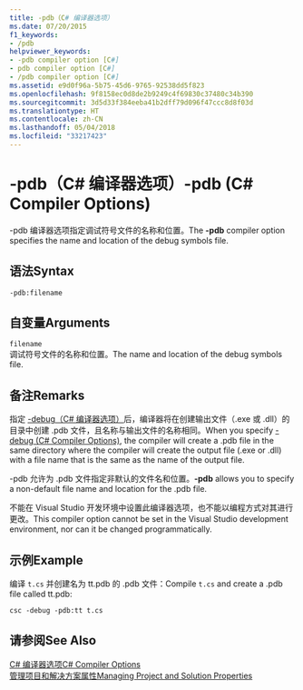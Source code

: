 ```yaml
---
title: -pdb（C# 编译器选项）
ms.date: 07/20/2015
f1_keywords:
- /pdb
helpviewer_keywords:
- -pdb compiler option [C#]
- pdb compiler option [C#]
- /pdb compiler option [C#]
ms.assetid: e9d0f96a-5b75-45d6-9765-92538dd5f823
ms.openlocfilehash: 9f8158ec0d8de2b9249c4f69830c37480c34b390
ms.sourcegitcommit: 3d5d33f384eeba41b2dff79d096f47ccc8d8f03d
ms.translationtype: HT
ms.contentlocale: zh-CN
ms.lasthandoff: 05/04/2018
ms.locfileid: "33217423"
---
```

# <a name="-pdb-c-compiler-options"></a><span data-ttu-id="113da-102">-pdb（C# 编译器选项）</span><span class="sxs-lookup"><span data-stu-id="113da-102">-pdb (C# Compiler Options)</span></span>
<span data-ttu-id="113da-103">-pdb 编译器选项指定调试符号文件的名称和位置。</span><span class="sxs-lookup"><span data-stu-id="113da-103">The **-pdb** compiler option specifies the name and location of the debug symbols file.</span></span>  
  
## <a name="syntax"></a><span data-ttu-id="113da-104">语法</span><span class="sxs-lookup"><span data-stu-id="113da-104">Syntax</span></span>  
  
```console  
-pdb:filename  
```  
  
## <a name="arguments"></a><span data-ttu-id="113da-105">自变量</span><span class="sxs-lookup"><span data-stu-id="113da-105">Arguments</span></span>  
 `filename`  
 <span data-ttu-id="113da-106">调试符号文件的名称和位置。</span><span class="sxs-lookup"><span data-stu-id="113da-106">The name and location of the debug symbols file.</span></span>  
  
## <a name="remarks"></a><span data-ttu-id="113da-107">备注</span><span class="sxs-lookup"><span data-stu-id="113da-107">Remarks</span></span>  
 <span data-ttu-id="113da-108">指定 [-debug（C# 编译器选项）](../../../csharp/language-reference/compiler-options/debug-compiler-option.md)后，编译器将在创建输出文件（.exe 或 .dll）的目录中创建 .pdb 文件，且名称与输出文件的名称相同。</span><span class="sxs-lookup"><span data-stu-id="113da-108">When you specify [-debug (C# Compiler Options)](../../../csharp/language-reference/compiler-options/debug-compiler-option.md), the compiler will create a .pdb file in the same directory where the compiler will create the output file (.exe or .dll) with a file name that is the same as the name of the output file.</span></span>  
  
 <span data-ttu-id="113da-109">-pdb 允许为 .pdb 文件指定非默认的文件名和位置。</span><span class="sxs-lookup"><span data-stu-id="113da-109">**-pdb** allows you to specify a non-default file name and location for the .pdb file.</span></span>  
  
 <span data-ttu-id="113da-110">不能在 Visual Studio 开发环境中设置此编译器选项，也不能以编程方式对其进行更改。</span><span class="sxs-lookup"><span data-stu-id="113da-110">This compiler option cannot be set in the Visual Studio development environment, nor can it be changed programmatically.</span></span>  
  
## <a name="example"></a><span data-ttu-id="113da-111">示例</span><span class="sxs-lookup"><span data-stu-id="113da-111">Example</span></span>  
 <span data-ttu-id="113da-112">编译 `t.cs` 并创建名为 tt.pdb 的 .pdb 文件：</span><span class="sxs-lookup"><span data-stu-id="113da-112">Compile `t.cs` and create a .pdb file called tt.pdb:</span></span>  
  
```console  
csc -debug -pdb:tt t.cs  
```  
  
## <a name="see-also"></a><span data-ttu-id="113da-113">请参阅</span><span class="sxs-lookup"><span data-stu-id="113da-113">See Also</span></span>  
 [<span data-ttu-id="113da-114">C# 编译器选项</span><span class="sxs-lookup"><span data-stu-id="113da-114">C# Compiler Options</span></span>](../../../csharp/language-reference/compiler-options/index.md)  
 [<span data-ttu-id="113da-115">管理项目和解决方案属性</span><span class="sxs-lookup"><span data-stu-id="113da-115">Managing Project and Solution Properties</span></span>](/visualstudio/ide/managing-project-and-solution-properties)
